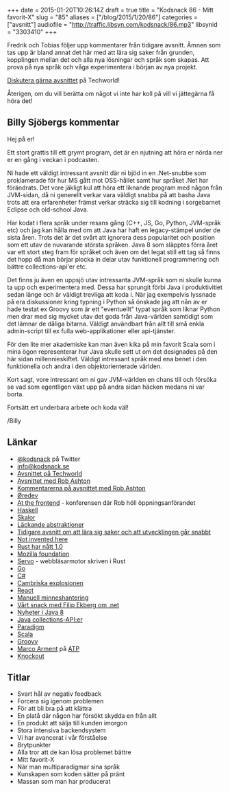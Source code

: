 +++
date = 2015-01-20T10:26:14Z
draft = true
title = "Kodsnack 86 - Mitt favorit-X"
slug = "85"
aliases = ["/blog/2015/1/20/86"]
categories = ["avsnitt"]
audiofile = "http://traffic.libsyn.com/kodsnack/86.mp3"
libsynid = "3303410"
+++

Fredrik och Tobias följer upp kommentarer från tidigare avsnitt. Ämnen som tas upp är bland annat det här med att lära sig saker från grunden, kopplingen mellan det och alla nya lösningar och språk som skapas. Att prova på nya språk och våga experimentera i början av nya projekt.

[Diskutera gärna avsnittet](http://techworld.idg.se/2.2524/1.604389) på Techworld!

Återigen, om du vill berätta om något vi inte har koll på vill vi jättegärna få höra det!

## Billy Sjöbergs kommentar ##

Hej på er!

Ett stort grattis till ett grymt program, det är en njutning att höra
er nörda ner er en gång i veckan i podcasten.

Ni hade ett väldigt intressant avsnitt där ni bjöd in en .Net-snubbe
som proklamerade för hur MS gått mot OSS-hållet samt hur språket .Net
har förändrats.
Det vore jäkligt kul att höra ett liknande program med någon från
JVM-sidan, då ni generellt verkar vara väldigt snabba på att basha
Java trots att era erfarenheter främst verkar sträcka sig till kodning
i sorgebarnet Eclipse och old-school Java.

Har kodat i flera språk under resans gång (C++, JS, Go, Python,
JVM-språk etc) och jag kan hålla med om att Java har haft en
legacy-stämpel under de sista åren. Trots det är det svårt att
ignorera dess popularitet och position som ett utav de nuvarande
största språken.
Java 8 som släpptes förra året var ett stort steg fram för språket och
även om det legat still ett tag så finns det hopp då man börjar plocka
in delar utav funktionell programmering och bättre collections-api'er
etc.

Det finns ju även en uppsjö utav intressanta JVM-språk som ni skulle
kunna ta upp och experimentera med. Dessa har sprungit förbi Java i
produktivitiet sedan länge och är väldigt trevliga att koda i. När jag
exempelvis lyssnade på era diskussioner kring typning i Python så
önskade jag att nån av er hade testat ex Groovy som är ett
"eventuellt" typat språk som liknar Python men drar med sig mycket
utav det goda från Java-världen samtidigt som det lämnar de dåliga
bitarna. Väldigt användbart från allt till små enkla admin-script till
ex fulla web-applikationer eller api-tjänster.

För den lite mer akademiske kan man även kika på min favorit Scala som
i mina ögon representerar hur Java skulle sett ut om det designades på
den här sidan millennieskiftet. Väldigt intressant språk med ena benet
i den funktionella och andra i den objektorienterade världen.

Kort sagt, vore intressant om ni gav JVM-världen en chans till och
försöka se vad som egentligen växt upp på andra sidan häcken medans ni
var borta.

Fortsätt ert underbara arbete och koda väl!

/Billy

## Länkar ##
* [@kodsnack](https://twitter.com/kodsnack) på Twitter
* [info@kodsnack.se](mailto:info@kodsnack.se)
* [Avsnittet på Techworld](http://techworld.idg.se/2.2524/1.604389)
* [Avsnittet med Rob Ashton](http://kodsnack.se/83/)
* [Kommentarerna på avsnittet med Rob Ashton](http://techworld.idg.se/2.2524/1.603280/)
* [Øredev](http://oredev.org/)
* [At the frontend](http://www.atthefrontend.dk/) - konferensen där Rob höll öppningsanförandet
* [Haskell](http://en.wikipedia.org/wiki/Haskell_%28programming_language%29)
* [Skalor](http://en.wikipedia.org/wiki/Scale_%28music%29)
* [Läckande abstraktioner](http://en.wikipedia.org/wiki/Leaky_abstraction)
* [Tidigare avsnitt om att lära sig saker och att utvecklingen går snabbt](http://kodsnack.se/59/)
* [Not invented here](http://en.wikipedia.org/wiki/Not_invented_here)
* [Rust har nått 1.0](http://blog.rust-lang.org/2014/12/12/1.0-Timeline.html)
* [Mozilla foundation](https://www.mozilla.org/en-US/foundation/)
* [Servo](https://github.com/servo/servo) - webbläsarmotor skriven i Rust
* [Go](http://en.wikipedia.org/wiki/Go_%28programming_language%29)
* [C#](http://en.wikipedia.org/wiki/C_Sharp_%28programming_language%29)
* [Cambriska explosionen](http://en.wikipedia.org/wiki/Cambrian_explosion)
* [React](http://facebook.github.io/react/)
* [Manuell minneshantering](http://en.wikipedia.org/wiki/Manual_memory_management)
* [Vårt snack med Filip Ekberg om .net](http://kodsnack.se/81/)
* [Nyheter i Java 8](http://www.oracle.com/technetwork/java/javase/8-whats-new-2157071.html)
* [Java collections-API:er](http://docs.oracle.com/javase/8/docs/technotes/guides/collections/index.html)
* [Paradigm](http://en.wikipedia.org/wiki/Paradigm)
* [Scala](http://scala-lang.org/)
* [Groovy](http://en.wikipedia.org/wiki/Groovy_%28programming_language%29)
* [Marco Arment](http://www.marco.org) på [ATP](http://www.atp.fm)
* [Knockout](http://knockoutjs.com)

## Titlar ##
* Svart hål av negativ feedback
* Forcera sig igenom problemen
* För att bli bra på att klättra
* En platå där någon har försökt skydda en från allt
* En produkt att sälja till kunden imorgon
* Stora intensiva backendsystem
* Vi har avancerat i vår förståelse
* Brytpunkter
* Alla tror att de kan lösa problemet bättre
* Mitt favorit-X
* När man multiparadigmar sina språk
* Kunskapen som koden sätter på pränt
* Massan som man har producerat